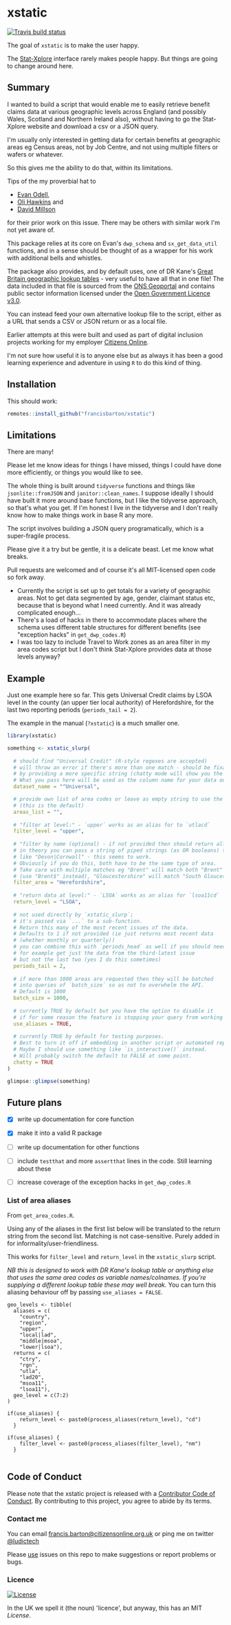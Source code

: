 
# xstatic

<!-- badges: start -->
[![Travis build status](https://travis-ci.com/francisbarton/xstatic.svg?branch=master)](https://travis-ci.com/francisbarton/xstatic)
<!-- badges: end -->

The goal of `xstatic` is to make the user happy.

The [Stat-Xplore](https://stat-xplore.dwp.gov.uk/) interface rarely makes people happy.
But things are going to change around here.

## Summary

I wanted to build a script that would enable me to easily retrieve benefit claims data at various geographic levels across England (and possibly Wales, Scotland and Northern Ireland also), without having to go the Stat-Xplore website and download a csv or a JSON query.

I'm usually only interested in getting data for certain benefits at geographic areas eg Census areas, not by Job Centre, and not using multiple filters or wafers or whatever.

So this gives me the ability to do that, within its limitations.

Tips of the my proverbial hat to

* [Evan Odell](https://github.com/dr-uk/dwpstat),
* [Oli Hawkins](https://github.com/olihawkins/statxplorer) and
* [David Millson](https://github.com/davidmillson/stat-xplore-R)

for their prior work on this issue.
There may be others with similar work I'm not yet aware of.

This package relies at its core on Evan's `dwp_schema` and `sx_get_data_util` functions, and in a sense should be thought of as a wrapper for his work with additional bells and whistles.

The package also provides, and by default uses, one of DR Kane's [Great Britain geographic lookup tables](https://github.com/drkane/geo-lookups/) - very useful to have all that in one file!
The data included in that file is sourced from the [ONS Geoportal](http://geoportal.statistics.gov.uk/) and contains public sector information licensed under the [Open Government Licence v3.0](https://www.nationalarchives.gov.uk/doc/open-government-licence/version/3/).

You can instead feed your own alternative lookup file to the script, either as a URL that sends a CSV or JSON return or as a local file.

Earlier attempts at this were built and used as part of digital inclusion projects working for my employer [Citizens Online](https://www.citizensonline.org.uk).

I'm not sure how useful it is to anyone else but as always it has been a good learning experience and adventure in using `R` to do this kind of thing.

## Installation

This should work:

``` r
remotes::install_github("francisbarton/xstatic")

```

## Limitations

There are many!

Please let me know ideas for things I have missed,
things I could have done more efficiently, or
things you would like to see.

The whole thing is built around `tidyverse` functions and things like `jsonlite::fromJSON` and `janitor::clean_names`.
I suppose ideally I should have built it more around base functions, but I like the tidyverse approach,
so that's what you get.
If I'm honest I live in the tidyverse and I don't really know how to make things work in base R any more.

The script involves building a JSON query programatically, which is a super-fragile process.

Please give it a try but be gentle, it is a delicate beast.
Let me know what breaks.

Pull requests are welcomed and of course it's all MIT-licensed open code so fork away.

* Currently the script is set up to get totals for a variety of geographic areas.
Not to get data segmented by age, gender, claimant status etc, because that is beyond what I need currently.
And it was already complicated enough...
* There's a load of hacks in there to accommodate places where the schema uses different table structures for different benefits (see "exception hacks" in `get_dwp_codes.R`)
* I was too lazy to include Travel to Work zones as an area filter in my area codes script but I don't think Stat-Xplore provides data at those levels anyway?

## Example

Just one example here so far.
This gets Universal Credit claims by LSOA level in the county (an upper tier local authority) of Herefordshire,
for the last two reporting periods (`periods_tail = 2`).

The example in the manual (`?xstatic`) is a much smaller one.

``` r
library(xstatic)

something <- xstatic_slurp(
  
  # should find "Universal Credit" (R-style regexes are accepted)
  # will throw an error if there's more than one match - should be fixable
  # by providing a more specific string (chatty mode will show you the options)
  # What you pass here will be used as the column name for your data output (but it still has to match!)
  dataset_name = "^Universal",

  # provide own list of area codes or leave as empty string to use the built-in lookup table
  # (this is the default)
  areas_list = "", 
  
  # "filter at level:" - `upper` works as an alias for to `utlacd`
  filter_level = "upper", 
  
  # "filter by name (optional) - if not provided then should return all (neutralises filter_level) 
  # in theory you can pass a string of piped strings (as OR booleans) to this
  # like "Devon|Cornwall" - this seems to work.
  # Obviously if you do this, both have to be the same type of area.
  # Take care with multiple matches eg "Brent" will match both "Brent" and "Brentwood",
  # (use "Brent$" instead), "Gloucestershire" will match "South Gloucestershire" etc
  filter_area = "Herefordshire",
  
  # "return data at level:" - `LSOA` works as an alias for `lsoa11cd`
  return_level = "LSOA",
  
  # not used directly by `xstatic_slurp`;
  # it's passed via `...` to a sub-function.
  # Return this many of the most recent issues of the data.
  # Defaults to 1 if not provided (ie just returns most recent data
  # (whether monthly or quarterly))
  # you can combine this with `periods_head` as well if you should need to
  # for example get just the data from the third-latest issue
  # but not the last two (yes I do this sometimes)
  periods_tail = 2,
  
  # if more than 1000 areas are requested then they will be batched
  # into queries of `batch_size` so as not to overwhelm the API.
  # Default is 1000
  batch_size = 1000,
  
  # currently TRUE by default but you have the option to disable it
  # if for some reason the feature is stopping your query from working
  use_aliases = TRUE,
  
  # currently TRUE by default for testing purposes.
  # Best to turn it off if embedding in another script or automated report
  # Maybe I should use something like `is_interactive()` instead.
  # Will probably switch the default to FALSE at some point.
  chatty = TRUE
)

glimpse::glimpse(something)

```

## Future plans

* [x] write up documentation for core function
* [x] make it into a valid R package
* [ ] write up documentation for other functions
* [ ] include `testthat` and more `assertthat` lines in the code. Still learning about these
* [ ] increase coverage of the exception hacks in `get_dwp_codes.R`


### List of area aliases

From `get_area_codes.R`.

Using any of the aliases in the first list below will be translated to the return string from the second list.
Matching is not case-sensitive.
Purely added in for informality/user-friendliness.

This works for `filter_level` and `return_level` in the `xstatic_slurp` script.

*NB this is designed to work with DR Kane's lookup table or anything else that uses the same area codes as variable names/colnames. If you're supplying a different lookup table these may well break.* You can turn this aliasing behaviour off by passing `use_aliases = FALSE`.

```{r}
geo_levels <- tibble(
  aliases = c(
    "country",
    "region",
    "upper",
    "local|lad",
    "middle|msoa",
    "lower|lsoa"),
  returns = c(
    "ctry",
    "rgn",
    "utla",
    "lad20",
    "msoa11",
    "lsoa11"),
  geo_level = c(7:2)
)

if(use_aliases) {
    return_level <- paste0(process_aliases(return_level), "cd")
  }
  
if(use_aliases) {
    filter_level <- paste0(process_aliases(filter_level), "nm")
  }
  
```

## Code of Conduct

Please note that the xstatic project is released with a [Contributor Code of Conduct](https://contributor-covenant.org/version/2/0/CODE_OF_CONDUCT.html). By contributing to this project, you agree to abide by its terms.

### Contact me

You can email francis.barton@citizensonline.org.uk or ping me on twitter [@ludictech](https://twitter.com/ludictech)

Please [use](https://trinkerrstuff.wordpress.com/2013/08/31/github-package-ideas-i-stole/) issues on this repo to make suggestions or report problems or bugs.

### Licence

[![License](http://img.shields.io/:license-mit-blue.svg?style=flat-square)](http://badges.mit-license.org)

In the UK we spell it (the noun) 'licence', but anyway, this has an MIT *License*.
